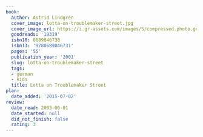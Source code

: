 ```yaml
---
book:
  author: Astrid Lindgren
  cover_image: lotta-on-troublemaker-street.jpg
  cover_image_url: https://i.gr-assets.com/images/S/compressed.photo.goodreads.com/books/1348578002l/19319.jpg
  goodreads: '19319'
  isbn10: 0689846738
  isbn13: '9780689846731'
  pages: '55'
  publication_year: '2001'
  slug: lotta-on-troublemaker-street
  tags:
  - german
  - kids
  title: Lotta on Troublemaker Street
plan:
  date_added: '2015-07-02'
review:
  date_read: 2003-06-01
  date_started: null
  did_not_finish: false
  rating: 3
---
```

